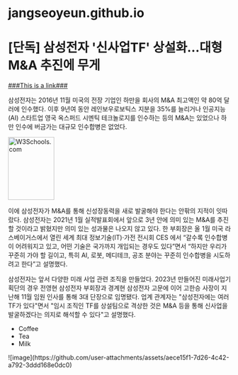 # jangseoyeun.github.io

<!DOCTYPE html>
<html>
<head>
<title>Page Title</title>
</head>
<body>

<h1>[단독] 삼성전자 '신사업TF' 상설화…대형 M&A 추진에 무게</h1>
<a href="https://www.naver.com">###This is a link###</a>
<p>삼성전자는 2016년 11월 미국의 전장 기업인 하만을 회사의 M&A 최고액인 약 80억 달러에 인수했다. 이후 9년여 동안 레인보우로보틱스 지분을 35%를 늘리거나 인공지능(AI) 스타트업 영국 옥스퍼드 시멘틱 테크놀로지를 인수하는 등의 M&A는 있었으나 하만 인수에 버금가는 대규모 인수합병은 없었다. <p>
<img src="w3schools.jpg" alt="W3Schools.com" width="104" height="142">

이에 삼성전자가 M&A를 통해 신성장동력을 새로 발굴해야 한다는 안팎의 지적이 잇따랐다. 삼성전자는 2021년 1월 실적발표회에서 앞으로 3년 안에 의미 있는 M&A를 추진할 것이라고 밝혔지만 의미 있는 성과물은 나오지 않고 있다. 한 부회장은 올 1월 미국 라스베이거스에서 열린 세계 최대 정보기술(IT)·가전 전시회 CES 에서 “갈수록 인수합병이 어려워지고 있고, 어떤 기술은 국가까지 개입되는 경우도 있다”면서 “하지만 우리가 꾸준히 가야 할 길이고, 특히 AI, 로봇, 메디테크, 공조 분야는 꾸준히 인수합병을 시도하려고 한다”고 설명했다.<p>
삼성전자는 앞서 다양한 미래 사업 관련 조직을 만들었다. 2023년 만들어진 미래사업기획단의 경우 전영현 삼성전자 부회장과 경계현 삼성전자 고문에 이어 고한승 사장이 지난해 11월 임원 인사를 통해 3대 단장으로 임명됐다.
업계 관계자는 "삼성전자에는 여러 TF가 있다"면서 "임시 조직인 TF를 상설팀으로 격상한 것은 M&A 등을 통해 신사업을 발굴하겠다는 의지로 해석할 수 있다"고 설명했다.</p>

<ul>
    <li>Coffee</li>
    <li>Tea</li>
    <li>Milk</li>
  </ul>
![image](https://github.com/user-attachments/assets/aece15f1-7d26-4c42-a792-3ddd168e0dc0)
